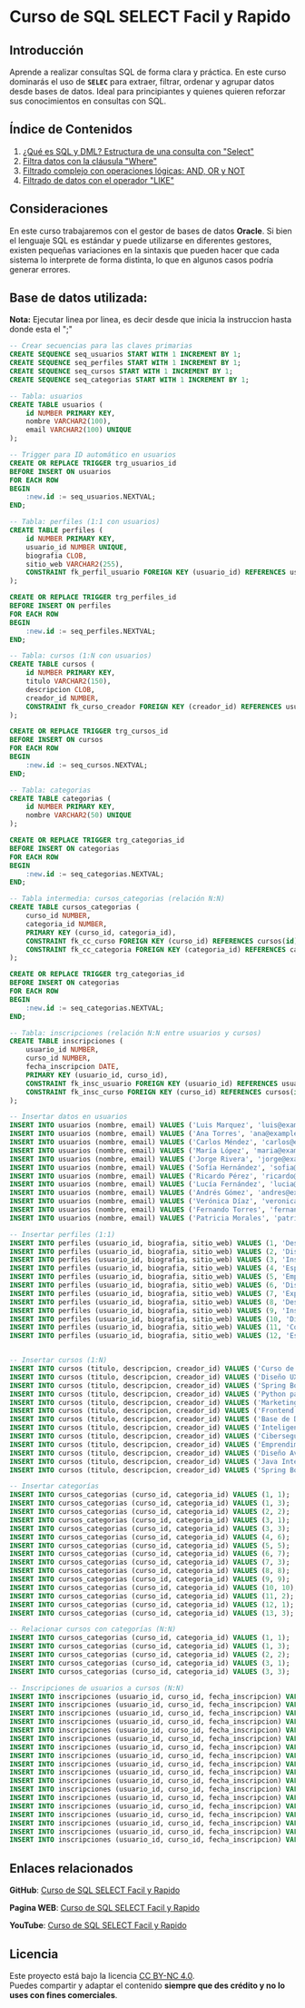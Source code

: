 # Curso de SQL SELECT Facil y Rapido

## Introducción
Aprende a realizar consultas SQL de forma clara y práctica. En este curso dominarás el uso de **`SELEC`** para extraer, filtrar, ordenar y agrupar datos desde bases de datos. Ideal para principiantes y quienes quieren reforzar sus conocimientos en consultas con SQL.

## Índice de Contenidos

1. [¿Qué es SQL y DML? Estructura de una consulta con "Select"](¿Que%20es%20SQL%20y%20DML%3F%20Estructura%20de%20una%20consulta%20con%20Select.md)
2. [Filtra datos con la cláusula "Where"](Filtra%20datos%20con%20la%20clausula%20Where.md)
3. [Filtrado complejo con operaciones lógicas: AND, OR y NOT](Filtrado%20complejo%20con%20operaciones%20logicas%20AND%20OR%20y%20NOT.md)
4. [Filtrado de datos con el operador "LIKE"](Filtrado%20de%20datos%20con%20el%20operador%20LIKE.md)

## Consideraciones

En este curso trabajaremos con el gestor de bases de datos **Oracle**. Si bien el lenguaje SQL es estándar y puede utilizarse en diferentes gestores, existen pequeñas variaciones en la sintaxis que pueden hacer que cada sistema lo interprete de forma distinta, lo que en algunos casos podría generar errores.

## Base de datos utilizada:
**Nota:** Ejecutar linea por linea, es decir desde que inicia la instruccion hasta donde esta el ";"
```sql
-- Crear secuencias para las claves primarias
CREATE SEQUENCE seq_usuarios START WITH 1 INCREMENT BY 1;
CREATE SEQUENCE seq_perfiles START WITH 1 INCREMENT BY 1;
CREATE SEQUENCE seq_cursos START WITH 1 INCREMENT BY 1;
CREATE SEQUENCE seq_categorias START WITH 1 INCREMENT BY 1;

-- Tabla: usuarios
CREATE TABLE usuarios (
    id NUMBER PRIMARY KEY,
    nombre VARCHAR2(100),
    email VARCHAR2(100) UNIQUE
);

-- Trigger para ID automático en usuarios
CREATE OR REPLACE TRIGGER trg_usuarios_id
BEFORE INSERT ON usuarios
FOR EACH ROW
BEGIN
    :new.id := seq_usuarios.NEXTVAL;
END;

-- Tabla: perfiles (1:1 con usuarios)
CREATE TABLE perfiles (
    id NUMBER PRIMARY KEY,
    usuario_id NUMBER UNIQUE,
    biografia CLOB,
    sitio_web VARCHAR2(255),
    CONSTRAINT fk_perfil_usuario FOREIGN KEY (usuario_id) REFERENCES usuarios(id)
);

CREATE OR REPLACE TRIGGER trg_perfiles_id
BEFORE INSERT ON perfiles
FOR EACH ROW
BEGIN
    :new.id := seq_perfiles.NEXTVAL;
END;

-- Tabla: cursos (1:N con usuarios)
CREATE TABLE cursos (
    id NUMBER PRIMARY KEY,
    titulo VARCHAR2(150),
    descripcion CLOB,
    creador_id NUMBER,
    CONSTRAINT fk_curso_creador FOREIGN KEY (creador_id) REFERENCES usuarios(id)
);

CREATE OR REPLACE TRIGGER trg_cursos_id
BEFORE INSERT ON cursos
FOR EACH ROW
BEGIN
    :new.id := seq_cursos.NEXTVAL;
END;

-- Tabla: categorias
CREATE TABLE categorias (
    id NUMBER PRIMARY KEY,
    nombre VARCHAR2(50) UNIQUE
);

CREATE OR REPLACE TRIGGER trg_categorias_id
BEFORE INSERT ON categorias
FOR EACH ROW
BEGIN
    :new.id := seq_categorias.NEXTVAL;
END;

-- Tabla intermedia: cursos_categorias (relación N:N)
CREATE TABLE cursos_categorias (
    curso_id NUMBER,
    categoria_id NUMBER,
    PRIMARY KEY (curso_id, categoria_id),
    CONSTRAINT fk_cc_curso FOREIGN KEY (curso_id) REFERENCES cursos(id),
    CONSTRAINT fk_cc_categoria FOREIGN KEY (categoria_id) REFERENCES categorias(id)
);

CREATE OR REPLACE TRIGGER trg_categorias_id
BEFORE INSERT ON categorias
FOR EACH ROW
BEGIN
    :new.id := seq_categorias.NEXTVAL;
END;

-- Tabla: inscripciones (relación N:N entre usuarios y cursos)
CREATE TABLE inscripciones (
    usuario_id NUMBER,
    curso_id NUMBER,
    fecha_inscripcion DATE,
    PRIMARY KEY (usuario_id, curso_id),
    CONSTRAINT fk_insc_usuario FOREIGN KEY (usuario_id) REFERENCES usuarios(id),
    CONSTRAINT fk_insc_curso FOREIGN KEY (curso_id) REFERENCES cursos(id)
);

-- Insertar datos en usuarios
INSERT INTO usuarios (nombre, email) VALUES ('Luis Marquez', 'luis@example.com');
INSERT INTO usuarios (nombre, email) VALUES ('Ana Torres', 'ana@example.com');
INSERT INTO usuarios (nombre, email) VALUES ('Carlos Méndez', 'carlos@example.com');
INSERT INTO usuarios (nombre, email) VALUES ('María López', 'maria@example.com');
INSERT INTO usuarios (nombre, email) VALUES ('Jorge Rivera', 'jorge@example.com');
INSERT INTO usuarios (nombre, email) VALUES ('Sofía Hernández', 'sofia@example.com');
INSERT INTO usuarios (nombre, email) VALUES ('Ricardo Pérez', 'ricardo@example.com');
INSERT INTO usuarios (nombre, email) VALUES ('Lucía Fernández', 'lucia@example.com');
INSERT INTO usuarios (nombre, email) VALUES ('Andrés Gómez', 'andres@example.com');
INSERT INTO usuarios (nombre, email) VALUES ('Verónica Díaz', 'veronica@example.com');
INSERT INTO usuarios (nombre, email) VALUES ('Fernando Torres', 'fernando@example.com');
INSERT INTO usuarios (nombre, email) VALUES ('Patricia Morales', 'patricia@example.com');

-- Insertar perfiles (1:1)
INSERT INTO perfiles (usuario_id, biografia, sitio_web) VALUES (1, 'Desarrollador fullstack', 'https://luis.dev');
INSERT INTO perfiles (usuario_id, biografia, sitio_web) VALUES (2, 'Diseñadora gráfica', 'https://anaart.com');
INSERT INTO perfiles (usuario_id, biografia, sitio_web) VALUES (3, 'Instructor de Java y mentor de estudiantes', 'https://carlos.learn');
INSERT INTO perfiles (usuario_id, biografia, sitio_web) VALUES (4, 'Especialista en marketing digital', 'https://maria.marketing');
INSERT INTO perfiles (usuario_id, biografia, sitio_web) VALUES (5, 'Emprendedor y consultor tecnológico', 'https://jorge.tech');
INSERT INTO perfiles (usuario_id, biografia, sitio_web) VALUES (6, 'Diseñadora de interfaces web', 'https://sofia.design');
INSERT INTO perfiles (usuario_id, biografia, sitio_web) VALUES (7, 'Experto en bases de datos', 'https://ricardo.db');
INSERT INTO perfiles (usuario_id, biografia, sitio_web) VALUES (8, 'Desarrollador frontend', 'https://lucia.dev');
INSERT INTO perfiles (usuario_id, biografia, sitio_web) VALUES (9, 'Instructor de Python y IA', 'https://andres.ai');
INSERT INTO perfiles (usuario_id, biografia, sitio_web) VALUES (10, 'Diseñadora UX/UI avanzada', 'https://veronica.design');
INSERT INTO perfiles (usuario_id, biografia, sitio_web) VALUES (11, 'Consultor de negocios tecnológicos', 'https://fernando.tech');
INSERT INTO perfiles (usuario_id, biografia, sitio_web) VALUES (12, 'Especialista en ciberseguridad', 'https://patricia.sec');


-- Insertar cursos (1:N)
INSERT INTO cursos (titulo, descripcion, creador_id) VALUES ('Curso de SQL Básico', 'Aprende a consultar bases de datos.', 1);
INSERT INTO cursos (titulo, descripcion, creador_id) VALUES ('Diseño UX/UI', 'Principios del diseño centrado en el usuario.', 2);
INSERT INTO cursos (titulo, descripcion, creador_id) VALUES ('Spring Boot Avanzado', 'Desarrollo backend con Java y Spring.', 1);
INSERT INTO cursos (titulo, descripcion, creador_id) VALUES ('Python para Principiantes', 'Aprende Python desde cero.', 3);
INSERT INTO cursos (titulo, descripcion, creador_id) VALUES ('Marketing Avanzado', 'Estrategias de marketing digital.', 4);
INSERT INTO cursos (titulo, descripcion, creador_id) VALUES ('Frontend con React', 'Desarrollo web moderno con React.', 8);
INSERT INTO cursos (titulo, descripcion, creador_id) VALUES ('Base de Datos Oracle', 'Administración de bases de datos Oracle.', 7);
INSERT INTO cursos (titulo, descripcion, creador_id) VALUES ('Inteligencia Artificial', 'Fundamentos de IA aplicada.', 9);
INSERT INTO cursos (titulo, descripcion, creador_id) VALUES ('Ciberseguridad', 'Protege sistemas y datos de ataques.', 12);
INSERT INTO cursos (titulo, descripcion, creador_id) VALUES ('Emprendimiento Tecnológico', 'Cómo crear tu startup tecnológica.', 5);
INSERT INTO cursos (titulo, descripcion, creador_id) VALUES ('Diseño Avanzado UX/UI', 'Técnicas avanzadas de diseño centrado en usuario.', 10);
INSERT INTO cursos (titulo, descripcion, creador_id) VALUES ('Java Intermedio', 'Profundiza en Java y patrones de diseño.', 3);
INSERT INTO cursos (titulo, descripcion, creador_id) VALUES ('Spring Boot Microservicios', 'Arquitectura de microservicios con Spring Boot.', 1);

-- Insertar categorías
INSERT INTO cursos_categorias (curso_id, categoria_id) VALUES (1, 1);
INSERT INTO cursos_categorias (curso_id, categoria_id) VALUES (1, 3);
INSERT INTO cursos_categorias (curso_id, categoria_id) VALUES (2, 2);
INSERT INTO cursos_categorias (curso_id, categoria_id) VALUES (3, 1);
INSERT INTO cursos_categorias (curso_id, categoria_id) VALUES (3, 3);
INSERT INTO cursos_categorias (curso_id, categoria_id) VALUES (4, 6); 
INSERT INTO cursos_categorias (curso_id, categoria_id) VALUES (5, 5); 
INSERT INTO cursos_categorias (curso_id, categoria_id) VALUES (6, 7); 
INSERT INTO cursos_categorias (curso_id, categoria_id) VALUES (7, 3); 
INSERT INTO cursos_categorias (curso_id, categoria_id) VALUES (8, 8); 
INSERT INTO cursos_categorias (curso_id, categoria_id) VALUES (9, 9); 
INSERT INTO cursos_categorias (curso_id, categoria_id) VALUES (10, 10);
INSERT INTO cursos_categorias (curso_id, categoria_id) VALUES (11, 2);
INSERT INTO cursos_categorias (curso_id, categoria_id) VALUES (12, 1);
INSERT INTO cursos_categorias (curso_id, categoria_id) VALUES (13, 3);

-- Relacionar cursos con categorías (N:N)
INSERT INTO cursos_categorias (curso_id, categoria_id) VALUES (1, 1);
INSERT INTO cursos_categorias (curso_id, categoria_id) VALUES (1, 3);
INSERT INTO cursos_categorias (curso_id, categoria_id) VALUES (2, 2);
INSERT INTO cursos_categorias (curso_id, categoria_id) VALUES (3, 1);
INSERT INTO cursos_categorias (curso_id, categoria_id) VALUES (3, 3);

-- Inscripciones de usuarios a cursos (N:N)
INSERT INTO inscripciones (usuario_id, curso_id, fecha_inscripcion) VALUES (2, 1, TO_DATE('2025-06-01', 'YYYY-MM-DD') );
INSERT INTO inscripciones (usuario_id, curso_id, fecha_inscripcion) VALUES (3, 1, TO_DATE('2025-06-02', 'YYYY-MM-DD'));
INSERT INTO inscripciones (usuario_id, curso_id, fecha_inscripcion) VALUES (3, 2, TO_DATE('2025-06-03', 'YYYY-MM-DD'));
INSERT INTO inscripciones (usuario_id, curso_id, fecha_inscripcion) VALUES (4, 1, TO_DATE('2025-06-05', 'YYYY-MM-DD'));
INSERT INTO inscripciones (usuario_id, curso_id, fecha_inscripcion) VALUES (5, 2, TO_DATE('2025-06-06', 'YYYY-MM-DD'));
INSERT INTO inscripciones (usuario_id, curso_id, fecha_inscripcion) VALUES (6, 3, TO_DATE('2025-06-07', 'YYYY-MM-DD'));
INSERT INTO inscripciones (usuario_id, curso_id, fecha_inscripcion) VALUES (7, 4, TO_DATE('2025-06-08', 'YYYY-MM-DD'));
INSERT INTO inscripciones (usuario_id, curso_id, fecha_inscripcion) VALUES (8, 5, TO_DATE('2025-06-09', 'YYYY-MM-DD'));
INSERT INTO inscripciones (usuario_id, curso_id, fecha_inscripcion) VALUES (9, 6, TO_DATE('2025-06-10', 'YYYY-MM-DD'));
INSERT INTO inscripciones (usuario_id, curso_id, fecha_inscripcion) VALUES (10, 7, TO_DATE('2025-06-11', 'YYYY-MM-DD'));
INSERT INTO inscripciones (usuario_id, curso_id, fecha_inscripcion) VALUES (11, 8, TO_DATE('2025-06-12', 'YYYY-MM-DD'));
INSERT INTO inscripciones (usuario_id, curso_id, fecha_inscripcion) VALUES (12, 9, TO_DATE('2025-06-13', 'YYYY-MM-DD'));
INSERT INTO inscripciones (usuario_id, curso_id, fecha_inscripcion) VALUES (1, 10, TO_DATE('2025-06-14', 'YYYY-MM-DD'));
INSERT INTO inscripciones (usuario_id, curso_id, fecha_inscripcion) VALUES (2, 10, TO_DATE('2025-06-15', 'YYYY-MM-DD'));
INSERT INTO inscripciones (usuario_id, curso_id, fecha_inscripcion) VALUES (3, 9, TO_DATE('2025-06-16', 'YYYY-MM-DD'));
INSERT INTO inscripciones (usuario_id, curso_id, fecha_inscripcion) VALUES (4, 7, TO_DATE('2025-06-17', 'YYYY-MM-DD'));
INSERT INTO inscripciones (usuario_id, curso_id, fecha_inscripcion) VALUES (5, 8, TO_DATE('2025-06-18', 'YYYY-MM-DD'));
INSERT INTO inscripciones (usuario_id, curso_id, fecha_inscripcion) VALUES (6, 6, TO_DATE('2025-06-19', 'YYYY-MM-DD'));
```

## Enlaces relacionados

**GitHub**: <a class="postLinks" href="https://github.com/AlgorithmHappy/Curso-de-SQL-SELECT-Facil-y-Rapido" target="_blank">Curso de SQL SELECT Facil y Rapido</a>

**Pagina WEB**: <a class="postLinks" href="http://www.gerardomarquez.dev/blog/posts/Curso_de_SQL_SELECT_Facil_y_Rapido" target="_blank">Curso de SQL SELECT Facil y Rapido</a>

**YouTube**: <a class="postLinks" href="https://www.youtube.com/watch?v=Oh9TlzXZ01Q" target="_blank">Curso de SQL SELECT Facil y Rapido</a>

## Licencia

Este proyecto está bajo la licencia [CC BY-NC 4.0](https://creativecommons.org/licenses/by-nc/4.0/).  
Puedes compartir y adaptar el contenido **siempre que des crédito y no lo uses con fines comerciales**.